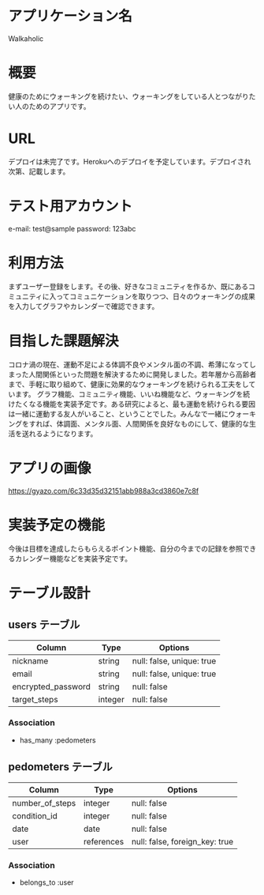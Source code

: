 # アプリケーション名
Walkaholic

# 概要
健康のためにウォーキングを続けたい、ウォーキングをしている人とつながりたい人のためのアプリです。

# URL
デプロイは未完了です。Herokuへのデプロイを予定しています。デプロイされ次第、記載します。

# テスト用アカウント
e-mail: test@sample
password: 123abc

# 利用方法
まずユーザー登録をします。その後、好きなコミュニティを作るか、既にあるコミュニティに入ってコミュニケーションを取りつつ、日々のウォーキングの成果を入力してグラフやカレンダーで確認できます。

# 目指した課題解決
コロナ渦の現在、運動不足による体調不良やメンタル面の不調、希薄になってしまった人間関係といった問題を解決するために開発しました。若年層から高齢者まで、手軽に取り組めて、健康に効果的なウォーキングを続けられる工夫をしています。
グラフ機能、コミュニティ機能、いいね機能など、ウォーキングを続けたくなる機能を実装予定です。ある研究によると、最も運動を続けられる要因は一緒に運動する友人がいること、ということでした。みんなで一緒にウォーキングをすれば、体調面、メンタル面、人間関係を良好なものにして、健康的な生活を送れるようになります。

# アプリの画像
https://gyazo.com/6c33d35d32151abb988a3cd3860e7c8f

# 実装予定の機能
今後は目標を達成したらもらえるポイント機能、自分の今までの記録を参照できるカレンダー機能などを実装予定です。

# テーブル設計

## users テーブル

| Column             | Type    | Options                   |
| ------------------ | ------- | ------------------------- |
| nickname           | string  | null: false, unique: true |
| email              | string  | null: false, unique: true |
| encrypted_password | string  | null: false               |
| target_steps       | integer | null: false               |

### Association

- has_many :pedometers

## pedometers テーブル

| Column          | Type       | Options                        |
| --------------- | ---------- | ------------------------------ |
| number_of_steps | integer    | null: false                    |
| condition_id    | integer    | null: false                    |
| date            | date       | null: false                    |
| user            | references | null: false, foreign_key: true |

### Association

- belongs_to :user